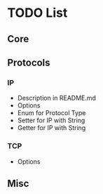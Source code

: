 # TODO List

## Core

## Protocols
### IP
- Description in README.md
- Options
- Enum for Protocol Type
- Setter for IP with String
- Getter for IP with String
### TCP
- Options
## Misc
